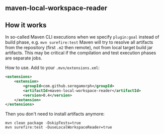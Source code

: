 ## maven-local-workspace-reader

## How it works
In so-called Maven CLI executions when we specify `plugin:goal` instead of build phase, e.g. `mvn surefire:test` Maven
will try to resolve all artifacts from the repository (first `.m2` then remote), not from local target build jar artifacts.
This may be critical if the compilation and test execution phases are separate jobs. 

How to use. Add to your `.mvn/extensions.xml`:
```xml
<extensions>
    <extension>
        <groupId>com.github.seregamorph</groupId>
        <artifactId>maven-local-workspace-reader</artifactId>
        <version>0.4</version>
    </extension>
</extensions>
```

Then you don't need to install artifacts anymore:
```shell
mvn clean package -DskipTests=true
mvn surefire:test -DuseLocalWorkspaceReader=true
```
